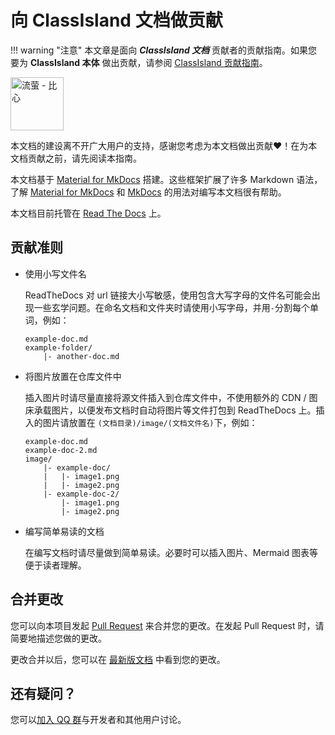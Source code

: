 # 向 ClassIsland 文档做贡献

!!! warning "注意"
    本文章是面向 _**ClassIsland 文档**_ 贡献者的贡献指南。如果您要为 **ClassIsland 本体** 做出贡献，请参阅 [ClassIsland 贡献指南](https://github.com/ClassIsland/ClassIsland/blob/master/CONTRIBUTING.md)。

<img src="../image/contributing/Firefly_Sticker_01.png"
    width="85"
    alt="流萤 - 比心"/>

本文档的建设离不开广大用户的支持，感谢您考虑为本文档做出贡献❤️！在为本文档贡献之前，请先阅读本指南。

本文档基于 [Material for MkDocs](https://squidfunk.github.io/mkdocs-material/) 搭建。这些框架扩展了许多 Markdown 语法，了解 [Material for MkDocs](https://squidfunk.github.io/mkdocs-material/) 和 [MkDocs](https://www.mkdocs.org/) 的用法对编写本文档很有帮助。

本文档目前托管在 [Read The Docs](https://app.readthedocs.org/projects/classisland-docs/) 上。

## 贡献准则

- 使用小写文件名

    ReadTheDocs 对 url 链接大小写敏感，使用包含大写字母的文件名可能会出现一些玄学问题。在命名文档和文件夹时请使用小写字母，并用`-`分割每个单词，例如：

    ``` plaintext
    example-doc.md
    example-folder/
        |- another-doc.md
    ```

- 将图片放置在仓库文件中

    插入图片时请尽量直接将源文件插入到仓库文件中，不使用额外的 CDN / 图床承载图片，以便发布文档时自动将图片等文件打包到 ReadTheDocs 上。插入的图片请放置在 `(文档目录)/image/(文档文件名)`下，例如：

    ``` plaintext
    example-doc.md
    example-doc-2.md
    image/
        |- example-doc/
        |   |- image1.png
        |   |- image2.png
        |- example-doc-2/
            |- image1.png
            |- image2.png
    ```

- 编写简单易读的文档

    在编写文档时请尽量做到简单易读。必要时可以插入图片、Mermaid 图表等便于读者理解。

## 合并更改

您可以向本项目发起 [Pull Request](https://github.com/ClassIsland/classisland-docs/pulls) 来合并您的更改。在发起 Pull Request 时，请简要地描述您做的更改。

更改合并以后，您可以在 [最新版文档](https://docs.classisland.tech/zh-cn/latest/) 中看到您的更改。

## 还有疑问？

您可以[加入 QQ 群](https://qm.qq.com/q/4NsDQKiAuQ)与开发者和其他用户讨论。
